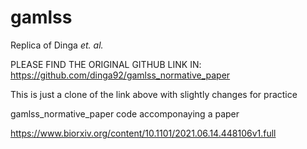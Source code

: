 # gamlss

Replica of Dinga _et. al._

PLEASE FIND THE ORIGINAL GITHUB LINK IN:
https://github.com/dinga92/gamlss_normative_paper

This is just a clone of the link above with slightly changes for practice

gamlss_normative_paper
code accomponaying a paper

https://www.biorxiv.org/content/10.1101/2021.06.14.448106v1.full
